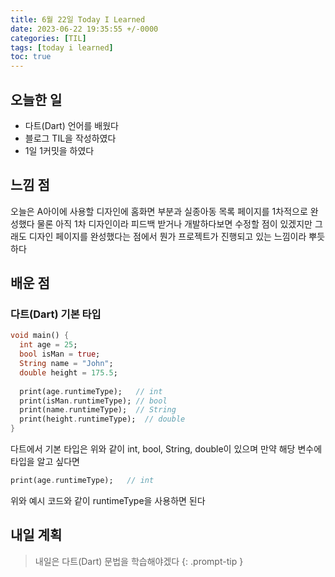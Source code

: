 ```yaml
---
title: 6월 22일 Today I Learned
date: 2023-06-22 19:35:55 +/-0000
categories: [TIL]
tags: [today i learned]
toc: true
---
```


## 오늘한 일

* 다트(Dart) 언어를 배웠다
* 블로그 TIL을 작성하였다
* 1일 1커밋을 하였다

## 느낌 점

오늘은 A아이에 사용할 디자인에 홈화면 부분과 실종아동 목록 페이지를 1차적으로 완성했다 물론 아직
1차 디자인이라 피드백 받거나 개발하다보면 수정할 점이 있겠지만 그래도 디자인 페이지를 완성했다는 점에서 뭔가 프로젝트가 진행되고 있는 느낌이라 뿌듯하다


## 배운 점

### 다트(Dart) 기본 타입

~~~dart
void main() {
  int age = 25;
  bool isMan = true;
  String name = "John";
  double height = 175.5;
  
  print(age.runtimeType);   // int
  print(isMan.runtimeType); // bool
  print(name.runtimeType);  // String
  print(height.runtimeType);  // double
}
~~~

다트에서 기본 타입은 위와 같이 int, bool, String, double이 있으며
만약 해당 변수에 타입을 알고 싶다면

~~~dart
print(age.runtimeType);   // int
~~~

위와 예시 코드와 같이 runtimeType을 사용하면 된다

## 내일 계획

> 내일은 다트(Dart) 문법을 학습해야겠다
{: .prompt-tip }
